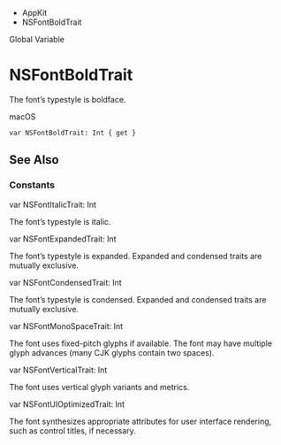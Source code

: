 

- AppKit
-  NSFontBoldTrait 

Global Variable

# NSFontBoldTrait

The font’s typestyle is boldface.

macOS

``` source
var NSFontBoldTrait: Int { get }
```

## See Also

### Constants

var NSFontItalicTrait: Int

The font’s typestyle is italic.

var NSFontExpandedTrait: Int

The font’s typestyle is expanded. Expanded and condensed traits are mutually exclusive.

var NSFontCondensedTrait: Int

The font’s typestyle is condensed. Expanded and condensed traits are mutually exclusive.

var NSFontMonoSpaceTrait: Int

The font uses fixed-pitch glyphs if available. The font may have multiple glyph advances (many CJK glyphs contain two spaces).

var NSFontVerticalTrait: Int

The font uses vertical glyph variants and metrics.

var NSFontUIOptimizedTrait: Int

The font synthesizes appropriate attributes for user interface rendering, such as control titles, if necessary.

